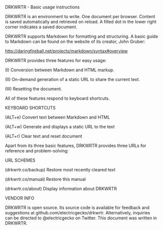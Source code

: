 DRKWRTR - Basic usage instructions

DRKWRTR is an environment to write. One document per browser. Content is saved automatically and retrieved on reload. A filled dot in the lower right corner indicates a saved document.

DRKWRTR supports Markdown for formatting and structuring. A basic guide to Markdown can be found on the website of its creator, John Gruber:

http://daringfireball.net/projects/markdown/syntax#overview

DRKWRTR provides three features for easy usage:

(I)
Conversion between Markdown and HTML markup.

(II)
On-demand generation of a static URL to share the current text.

(III)
Resetting the document.

All of these features respond to keyboard shortcuts.


KEYBOARD SHORTCUTS

(ALT+e)
Convert text between Markdown and HTML

(ALT+w)
Generate and displays a static URL to the text

(ALT+r)
Clear text and reset document


Apart from its three basic features, DRKWRTR provides three URLs for reference and problem-solving:


URL SCHEMES

(drkwrtr.co/backup)
Restore most recently cleared text

(drkwrtr.co/manual)
Restore this manual

(drkwrtr.co/about)
Display information about DRKWRTR



VENDOR INFO

DRKWRTR is open source. Its source code is available for feedback and suggestions at github.com/electricgecko/drkwrtr. Alternatively, inquiries can be directed to @electricgecko on Twitter. This document was written in DRKWRTR.